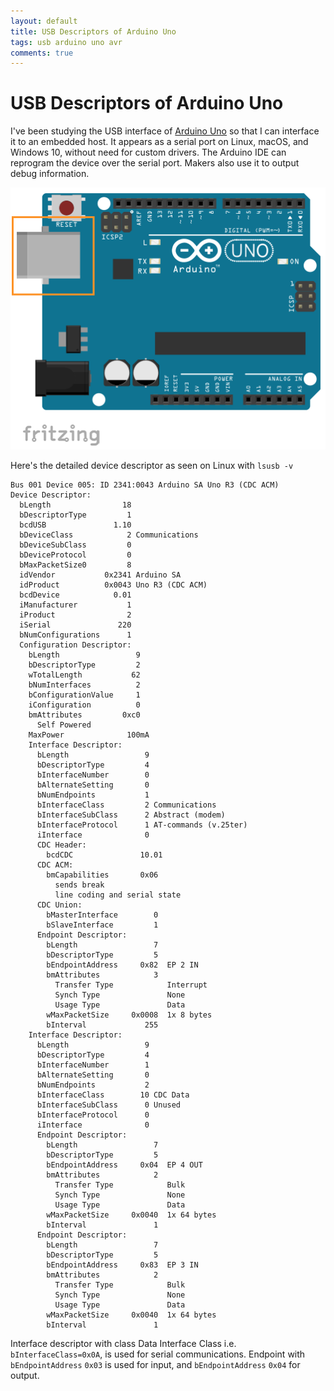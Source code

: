 ```yaml
---
layout: default
title: USB Descriptors of Arduino Uno
tags: usb arduino uno avr
comments: true
---
```

# USB Descriptors of Arduino Uno

I've been studying the USB interface of [Arduino Uno](https://www.adafruit.com/products/50) so that I can interface it to an embedded host. It appears as a serial port on Linux, macOS, and Windows 10, without need for custom drivers. The Arduino IDE can reprogram the device over the serial port. Makers also use it to output debug information.

![uno.png](/assets/img/fritzing-arduino-uno.png)

Here's the detailed device descriptor as seen on Linux with `lsusb -v`

```text
Bus 001 Device 005: ID 2341:0043 Arduino SA Uno R3 (CDC ACM)
Device Descriptor:
  bLength                18
  bDescriptorType         1
  bcdUSB               1.10
  bDeviceClass            2 Communications
  bDeviceSubClass         0
  bDeviceProtocol         0
  bMaxPacketSize0         8
  idVendor           0x2341 Arduino SA
  idProduct          0x0043 Uno R3 (CDC ACM)
  bcdDevice            0.01
  iManufacturer           1
  iProduct                2
  iSerial               220
  bNumConfigurations      1
  Configuration Descriptor:
    bLength                 9
    bDescriptorType         2
    wTotalLength           62
    bNumInterfaces          2
    bConfigurationValue     1
    iConfiguration          0
    bmAttributes         0xc0
      Self Powered
    MaxPower              100mA
    Interface Descriptor:
      bLength                 9
      bDescriptorType         4
      bInterfaceNumber        0
      bAlternateSetting       0
      bNumEndpoints           1
      bInterfaceClass         2 Communications
      bInterfaceSubClass      2 Abstract (modem)
      bInterfaceProtocol      1 AT-commands (v.25ter)
      iInterface              0
      CDC Header:
        bcdCDC               10.01
      CDC ACM:
        bmCapabilities       0x06
          sends break
          line coding and serial state
      CDC Union:
        bMasterInterface        0
        bSlaveInterface         1
      Endpoint Descriptor:
        bLength                 7
        bDescriptorType         5
        bEndpointAddress     0x82  EP 2 IN
        bmAttributes            3
          Transfer Type            Interrupt
          Synch Type               None
          Usage Type               Data
        wMaxPacketSize     0x0008  1x 8 bytes
        bInterval             255
    Interface Descriptor:
      bLength                 9
      bDescriptorType         4
      bInterfaceNumber        1
      bAlternateSetting       0
      bNumEndpoints           2
      bInterfaceClass        10 CDC Data
      bInterfaceSubClass      0 Unused
      bInterfaceProtocol      0
      iInterface              0
      Endpoint Descriptor:
        bLength                 7
        bDescriptorType         5
        bEndpointAddress     0x04  EP 4 OUT
        bmAttributes            2
          Transfer Type            Bulk
          Synch Type               None
          Usage Type               Data
        wMaxPacketSize     0x0040  1x 64 bytes
        bInterval               1
      Endpoint Descriptor:
        bLength                 7
        bDescriptorType         5
        bEndpointAddress     0x83  EP 3 IN
        bmAttributes            2
          Transfer Type            Bulk
          Synch Type               None
          Usage Type               Data
        wMaxPacketSize     0x0040  1x 64 bytes
        bInterval               1
```

Interface descriptor with class Data Interface Class i.e. `bInterfaceClass=0x0A`, is used for serial communications. Endpoint with `bEndpointAddress` `0x03` is used for input, and `bEndpointAddress` `0x04` for output.
